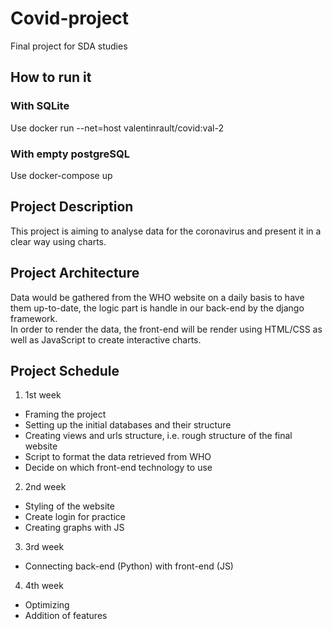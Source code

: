 # Covid-project
Final project for SDA studies

## How to run it
### With SQLite
Use docker run --net=host valentinrault/covid:val-2

### With empty postgreSQL
Use docker-compose up

## Project Description
This project is aiming to analyse data for the coronavirus and present it in a clear way using charts.

## Project Architecture
Data would be gathered from the WHO website on a daily basis to have them up-to-date, the logic part is handle in our back-end by the django framework.  
In order to render the data, the front-end will be render using HTML/CSS as well as JavaScript to create interactive charts.

## Project Schedule
1. 1st week
  * Framing the project
  * Setting up the initial databases and their structure
  * Creating views and urls structure, i.e. rough structure of the final website
  * Script to format the data retrieved from WHO
  * Decide on which front-end technology to use
2. 2nd week
  * Styling of the website
  * Create login for practice
  * Creating graphs with JS
3. 3rd week
  * Connecting back-end (Python) with front-end (JS)
4. 4th week
  * Optimizing
  * Addition of features
